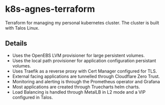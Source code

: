 # k8s-agnes-terraform

Terraform for managing my personal kubernetes cluster. The cluster is built with Talos Linux. 

## Details

- Uses the OpenEBS LVM provisioner for large persistent volumes.
- Uses the local path provisioner for application configuration persistant volumes.
- Uses Traefik as a reverse proxy with Cert Manager configured for TLS.
- External facing applications are tunnelled through Cloudflare Zero Trust.
- Monitoring and alerting is through the Prometheus operator and Grafana
- Most applications are created through Truecharts helm charts.
- Load Balancing is handled through MetalLB in L2 mode and a VIP configured in Talos.
